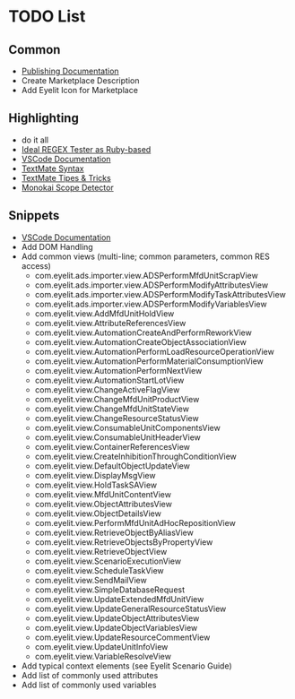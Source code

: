 # TODO List

## Common
* [Publishing Documentation](https://code.visualstudio.com/docs/extensions/publish-extension#_publishing-extensions)
* Create Marketplace Description
* Add Eyelit Icon for Marketplace

## Highlighting
* do it all
* [Ideal REGEX Tester as Ruby-based](http://www.rubular.com/)
* [VSCode Documentation](https://code.visualstudio.com/docs/extensionAPI/language-support)
* [TextMate Syntax](https://macromates.com/manual/en/language_grammars)
* [TextMate Tipes & Tricks](https://www.apeth.com/nonblog/stories/textmatebundle.html)
* [Monokai Scope Detector](https://tmtheme-editor.herokuapp.com/#!/editor/local/Monokai)

## Snippets
* [VSCode Documentation](https://code.visualstudio.com/docs/editor/userdefinedsnippets)
* Add DOM Handling
* Add common views (multi-line; common parameters, common RES access)
  * com.eyelit.ads.importer.view.ADSPerformMfdUnitScrapView
  * com.eyelit.ads.importer.view.ADSPerformModifyAttributesView
  * com.eyelit.ads.importer.view.ADSPerformModifyTaskAttributesView
  * com.eyelit.ads.importer.view.ADSPerformModifyVariablesView
  * com.eyelit.view.AddMfdUnitHoldView
  * com.eyelit.view.AttributeReferencesView
  * com.eyelit.view.AutomationCreateAndPerformReworkView
  * com.eyelit.view.AutomationCreateObjectAssociationView
  * com.eyelit.view.AutomationPerformLoadResourceOperationView
  * com.eyelit.view.AutomationPerformMaterialConsumptionView
  * com.eyelit.view.AutomationPerformNextView
  * com.eyelit.view.AutomationStartLotView
  * com.eyelit.view.ChangeActiveFlagView
  * com.eyelit.view.ChangeMfdUnitProductView
  * com.eyelit.view.ChangeMfdUnitStateView
  * com.eyelit.view.ChangeResourceStatusView
  * com.eyelit.view.ConsumableUnitComponentsView
  * com.eyelit.view.ConsumableUnitHeaderView
  * com.eyelit.view.ContainerReferencesView
  * com.eyelit.view.CreateInhibitionThroughConditionView
  * com.eyelit.view.DefaultObjectUpdateView
  * com.eyelit.view.DisplayMsgView
  * com.eyelit.view.HoldTaskSAView
  * com.eyelit.view.MfdUnitContentView
  * com.eyelit.view.ObjectAttributesView
  * com.eyelit.view.ObjectDetailsView
  * com.eyelit.view.PerformMfdUnitAdHocRepositionView
  * com.eyelit.view.RetrieveObjectByAliasView
  * com.eyelit.view.RetrieveObjectsByPropertyView
  * com.eyelit.view.RetrieveObjectView
  * com.eyelit.view.ScenarioExecutionView
  * com.eyelit.view.ScheduleTaskView
  * com.eyelit.view.SendMailView
  * com.eyelit.view.SimpleDatabaseRequest
  * com.eyelit.view.UpdateExtendedMfdUnitView
  * com.eyelit.view.UpdateGeneralResourceStatusView
  * com.eyelit.view.UpdateObjectAttributesView
  * com.eyelit.view.UpdateObjectVariablesView
  * com.eyelit.view.UpdateResourceCommentView
  * com.eyelit.view.UpdateUnitInfoView
  * com.eyelit.view.VariableResolveView
* Add typical context elements (see Eyelit Scenario Guide)
* Add list of commonly used attributes
* Add list of commonly used variables
